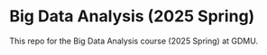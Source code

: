 # Big Data Analysis (2025 Spring)

This repo for the Big Data Analysis course (2025 Spring) at GDMU.
